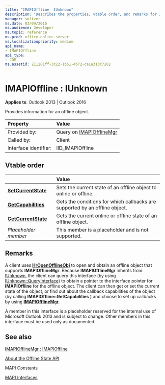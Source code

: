 ```yaml
---
title: "IMAPIOffline  IUnknown"
description: "Describes the properties, vtable order, and remarks for IMAPIOfflineIUnknown, which provides information for an offline object."
manager: soliver
ms.date: 03/09/2015
ms.audience: Developer
ms.topic: reference
ms.prod: office-online-server
ms.localizationpriority: medium
api_name:
- IMAPIOffline
api_type:
- COM
ms.assetid: 211281ff-3c22-1b51-4b72-ca1e313c7202
---
```


# IMAPIOffline : IUnknown

  
  
**Applies to**: Outlook 2013 | Outlook 2016 
  
Provides information for an offline object.
  
|Property |Value |
|:-----|:-----|
|Provided by:  <br/> |Query on [IMAPIOfflineMgr](imapiofflinemgrimapioffline.md) <br/> |
|Called by:  <br/> |Client  <br/> |
|Interface identifier:  <br/> |IID_IMAPIOffline  <br/> |
   
## Vtable order

||Value |
|:-----|:-----|
|**[SetCurrentState](imapioffline-setcurrentstate.md)** <br/> |Sets the current state of an offline object to online or offline. |
|**[GetCapabilities](imapioffline-getcapabilities.md)** <br/> |Gets the conditions for which callbacks are supported by an offline object. |
|**[GetCurrentState](imapioffline-getcurrentstate.md)** <br/> |Gets the current online or offline state of an offline object. |
| *Placeholder member*  <br/> |This member is a placeholder and is not supported. |
   
## Remarks

A client uses **[HrOpenOfflineObj](hropenofflineobj.md)** to open and obtain an offline object that supports **IMAPIOfflineMgr**. Because **IMAPIOfflineMgr** inherits from [IUnknown](https://msdn.microsoft.com/library/ms680509%28v=VS.85%29.aspx), the client can query this interface (by using [IUnknown::QueryInterface](https://msdn.microsoft.com/library/ms682521%28v=VS.85%29.aspx)) to obtain a pointer to the interface pointer for **IMAPIOffline** for the offline object. The client can then get or set the current state of the object, or find out about the callback capabilities of the object (by calling **IMAPIOffline::GetCapabilities** ) and choose to set up callbacks by using **[IMAPIOfflineMgr](imapiofflinemgrimapioffline.md)**. 
  
A member in this interface is a placeholder reserved for the internal use of Microsoft Outlook 2013 and is subject to change. Other members in this interface must be used only as documented. 
  
## See also



[IMAPIOfflineMgr : IMAPIOffline](imapiofflinemgrimapioffline.md)


[About the Offline State API](about-the-offline-state-api.md)
  
[MAPI Constants](mapi-constants.md)
  
[MAPI Interfaces](mapi-interfaces.md)

